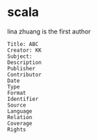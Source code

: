 # scala
lina zhuang is the first author


    Title: ABC
    Creator: KK
    Subject: 
    Description
    Publisher
    Contributor
    Date
    Type
    Format
    Identifier
    Source
    Language
    Relation
    Coverage
    Rights
